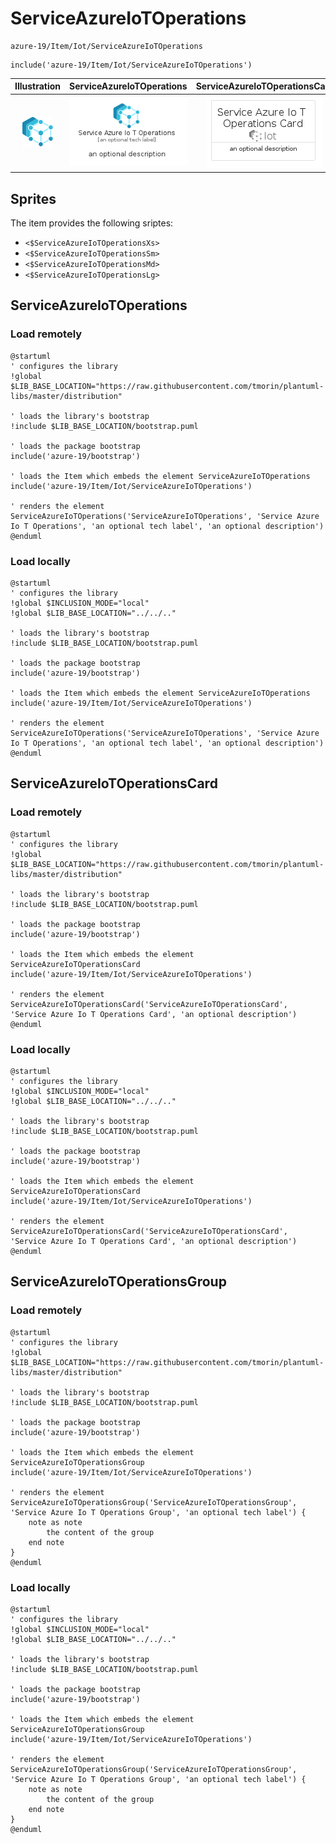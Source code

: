 # ServiceAzureIoTOperations


```text
azure-19/Item/Iot/ServiceAzureIoTOperations
```

```text
include('azure-19/Item/Iot/ServiceAzureIoTOperations')
```



| Illustration | ServiceAzureIoTOperations | ServiceAzureIoTOperationsCard | ServiceAzureIoTOperationsGroup |
| :---: | :---: | :---: | :---: |
| ![illustration for Illustration](../../../azure-19/Item/Iot/ServiceAzureIoTOperations.png) | ![illustration for ServiceAzureIoTOperations](../../../azure-19/Item/Iot/ServiceAzureIoTOperations.Local.png) | ![illustration for ServiceAzureIoTOperationsCard](../../../azure-19/Item/Iot/ServiceAzureIoTOperationsCard.Local.png) | ![illustration for ServiceAzureIoTOperationsGroup](../../../azure-19/Item/Iot/ServiceAzureIoTOperationsGroup.Local.png) |



## Sprites
The item provides the following sriptes:

- `<$ServiceAzureIoTOperationsXs>`
- `<$ServiceAzureIoTOperationsSm>`
- `<$ServiceAzureIoTOperationsMd>`
- `<$ServiceAzureIoTOperationsLg>`





## ServiceAzureIoTOperations

### Load remotely
```plantuml
@startuml
' configures the library
!global $LIB_BASE_LOCATION="https://raw.githubusercontent.com/tmorin/plantuml-libs/master/distribution"

' loads the library's bootstrap
!include $LIB_BASE_LOCATION/bootstrap.puml

' loads the package bootstrap
include('azure-19/bootstrap')

' loads the Item which embeds the element ServiceAzureIoTOperations
include('azure-19/Item/Iot/ServiceAzureIoTOperations')

' renders the element
ServiceAzureIoTOperations('ServiceAzureIoTOperations', 'Service Azure Io T Operations', 'an optional tech label', 'an optional description')
@enduml
```

### Load locally
```plantuml
@startuml
' configures the library
!global $INCLUSION_MODE="local"
!global $LIB_BASE_LOCATION="../../.."

' loads the library's bootstrap
!include $LIB_BASE_LOCATION/bootstrap.puml

' loads the package bootstrap
include('azure-19/bootstrap')

' loads the Item which embeds the element ServiceAzureIoTOperations
include('azure-19/Item/Iot/ServiceAzureIoTOperations')

' renders the element
ServiceAzureIoTOperations('ServiceAzureIoTOperations', 'Service Azure Io T Operations', 'an optional tech label', 'an optional description')
@enduml
```

## ServiceAzureIoTOperationsCard

### Load remotely
```plantuml
@startuml
' configures the library
!global $LIB_BASE_LOCATION="https://raw.githubusercontent.com/tmorin/plantuml-libs/master/distribution"

' loads the library's bootstrap
!include $LIB_BASE_LOCATION/bootstrap.puml

' loads the package bootstrap
include('azure-19/bootstrap')

' loads the Item which embeds the element ServiceAzureIoTOperationsCard
include('azure-19/Item/Iot/ServiceAzureIoTOperations')

' renders the element
ServiceAzureIoTOperationsCard('ServiceAzureIoTOperationsCard', 'Service Azure Io T Operations Card', 'an optional description')
@enduml
```

### Load locally
```plantuml
@startuml
' configures the library
!global $INCLUSION_MODE="local"
!global $LIB_BASE_LOCATION="../../.."

' loads the library's bootstrap
!include $LIB_BASE_LOCATION/bootstrap.puml

' loads the package bootstrap
include('azure-19/bootstrap')

' loads the Item which embeds the element ServiceAzureIoTOperationsCard
include('azure-19/Item/Iot/ServiceAzureIoTOperations')

' renders the element
ServiceAzureIoTOperationsCard('ServiceAzureIoTOperationsCard', 'Service Azure Io T Operations Card', 'an optional description')
@enduml
```

## ServiceAzureIoTOperationsGroup

### Load remotely
```plantuml
@startuml
' configures the library
!global $LIB_BASE_LOCATION="https://raw.githubusercontent.com/tmorin/plantuml-libs/master/distribution"

' loads the library's bootstrap
!include $LIB_BASE_LOCATION/bootstrap.puml

' loads the package bootstrap
include('azure-19/bootstrap')

' loads the Item which embeds the element ServiceAzureIoTOperationsGroup
include('azure-19/Item/Iot/ServiceAzureIoTOperations')

' renders the element
ServiceAzureIoTOperationsGroup('ServiceAzureIoTOperationsGroup', 'Service Azure Io T Operations Group', 'an optional tech label') {
    note as note
        the content of the group
    end note
}
@enduml
```

### Load locally
```plantuml
@startuml
' configures the library
!global $INCLUSION_MODE="local"
!global $LIB_BASE_LOCATION="../../.."

' loads the library's bootstrap
!include $LIB_BASE_LOCATION/bootstrap.puml

' loads the package bootstrap
include('azure-19/bootstrap')

' loads the Item which embeds the element ServiceAzureIoTOperationsGroup
include('azure-19/Item/Iot/ServiceAzureIoTOperations')

' renders the element
ServiceAzureIoTOperationsGroup('ServiceAzureIoTOperationsGroup', 'Service Azure Io T Operations Group', 'an optional tech label') {
    note as note
        the content of the group
    end note
}
@enduml
```

